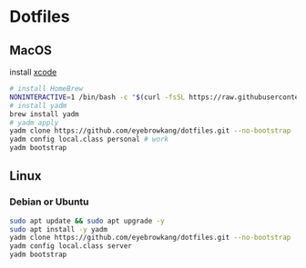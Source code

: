 # Dotfiles

## MacOS

install [xcode](https://developer.apple.com/xcode/resources)

```bash
# install HomeBrew
NONINTERACTIVE=1 /bin/bash -c "$(curl -fsSL https://raw.githubusercontent.com/Homebrew/install/HEAD/install.sh)"
# install yadm
brew install yadm
# yadm apply
yadm clone https://github.com/eyebrowkang/dotfiles.git --no-bootstrap
yadm config local.class personal # work
yadm bootstrap
```

## Linux

### Debian or Ubuntu
```bash
sudo apt update && sudo apt upgrade -y
sudo apt install -y yadm
yadm clone https://github.com/eyebrowkang/dotfiles.git --no-bootstrap
yadm config local.class server
yadm bootstrap
```

